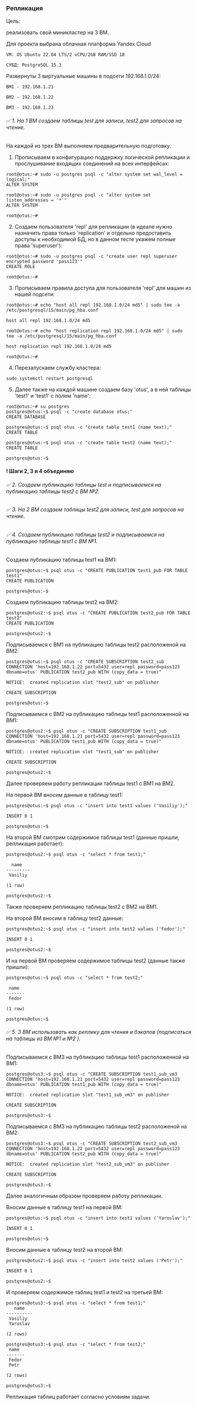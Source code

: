 ### Репликация

Цель:

реализовать свой миникластер на 3 ВМ.

Для проекта выбрана облачная платформа Yandex Cloud

	VM: OS Ubuntu 22.04 LTS/2 vCPU/2GB RAM/SSD 18
 
	СУБД: PostgreSQL 15.3

Развернуты 3 виртуальные машины в подсети 192.168.1.0/24:

	
    ВМ1 - 192.168.1.21
    
    ВМ2 - 192.168.1.22
    
    ВМ3 - 192.168.1.23




###### ✅ 1. На 1 ВМ создаем таблицы test для записи, test2 для запросов на чтение.


На каждой из трех ВМ выполняем предварительную подготовку.

1. Прописываем в конфигурацию поддержку логической репликации и прослушивание входящих соединений на всех интерфейсах: 

```
root@otus:~# sudo -u postgres psql -c "alter system set wal_level = logical;"
ALTER SYSTEM

root@otus:~# sudo -u postgres psql -c "alter system set listen_addresses = '*'"
ALTER SYSTEM

root@otus:~#
```

2. Создаем пользователя 'repl' для репликации (в идеале нужно назначить права только 'replication' и отдельно предоставить доступы к необходимой БД, но в данном тесте укажем полные права 'superuser'):
```
root@otus:~# sudo -u postgres psql -c "create user repl superuser encrypted password 'pass123'"
CREATE ROLE

root@otus:~#
```

3. Прописываем правила доступа для пользователя 'repl' для машин из нашей подсети:
```
root@otus:~# echo "host all repl 192.168.1.0/24 md5" | sudo tee -a /etc/postgresql/15/main/pg_hba.conf

host all repl 192.168.1.0/24 md5

root@otus:~# echo "host replication repl 192.168.1.0/24 md5" | sudo tee -a /etc/postgresql/15/main/pg_hba.conf

host replication repl 192.168.1.0/24 md5

root@otus:~#

```

4. Перезапускаем службу кластера:
```
sudo systemctl restart postgresql
```


5. Далее также на каждой машине создаем базу 'otus', а в ней таблицы 'test1' и 'test1' с полем 'name':
```
root@otus:~# su postgres
postgres@otus:~$ psql -c "create database otus;"
CREATE DATABASE

postgres@otus:~$ psql otus -c "create table test1 (name text);"
CREATE TABLE

postgres@otus:~$ psql otus -c "create table test2 (name text);"
CREATE TABLE

postgres@otus:~$
```


#### ! Шаги 2, 3 и 4 объединяю

###### ✅ 2. Создаем публикацию таблицы test и подписываемся на публикацию таблицы test2 с ВМ №2.

###### ✅ 3. На 2 ВМ создаем таблицы test2 для записи, test для запросов на чтение.

###### ✅ 4. Создаем публикацию таблицы test2 и подписываемся на публикацию таблицы test1 с ВМ №1.


Создаем публикацию таблицы test1 на ВМ1:

```
postgres@otus:~$ psql otus -c "CREATE PUBLICATION test1_pub FOR TABLE test1"
CREATE PUBLICATION

postgres@otus:~$
```

Создаем публикацию таблицы test2 на ВМ2:

```
postgres@otus2:~$ psql otus -c "CREATE PUBLICATION test2_pub FOR TABLE test2"
CREATE PUBLICATION

postgres@otus2:~$
```

Подписываемся с ВМ1 на публикацию таблицы test2 расположеной на ВМ2:
```
postgres@otus:~$ psql otus -c "CREATE SUBSCRIPTION test2_sub CONNECTION 'host=192.168.1.22 port=5432 user=repl password=pass123 dbname=otus' PUBLICATION test2_pub WITH (copy_data = true)"

NOTICE:  created replication slot "test2_sub" on publisher

CREATE SUBSCRIPTION

postgres@otus:~$
```

Подписываемся с ВМ2 на публикацию таблицы test1 расположенной на ВМ1:
```
postgres@otus2:~$ psql otus -c "CREATE SUBSCRIPTION test1_sub CONNECTION 'host=192.168.1.21 port=5432 user=repl password=pass123 dbname=otus' PUBLICATION test1_pub WITH (copy_data = true)"

NOTICE:  created replication slot "test1_sub" on publisher

CREATE SUBSCRIPTION

postgres@otus2:~$
```




Далее проверяем работу репликации таблицы test1 с ВМ1 на ВМ2.

На первой ВМ вносим данные в таблицу test1:

```
postgres@otus:~$ psql otus -c "insert into test1 values ('Vasiliy');"

INSERT 0 1

postgres@otus:~$
```

На второй ВМ смотрим содержимое таблицы test1 (данные пришли, репликация работает):
```
postgres@otus2:~$ psql otus -c "select * from test1;"

  name   
---------
 Vasiliy

(1 row)

postgres@otus2:~$
```


Также проверяем репликацию таблицы test2 с ВМ2 на ВМ1.

На второй ВМ вносим в таблицу test2 данные:
```
postgres@otus2:~$ psql otus -c "insert into test2 values ('Fedor');"

INSERT 0 1

postgres@otus2:~$
```

 И на первой ВМ проверяем содержимое таблицы test2 (данные также пришли):
```
postgres@otus:~$ psql otus -c "select * from test2;"

 name  
-------
 Fedor

(1 row)

postgres@otus:~$
```



###### ✅ 5. 3 ВМ использовать как реплику для чтения и бэкапов (подписаться на таблицы из ВМ №1 и №2 ).  



Подписываемся с ВМ3 на публикацию таблицы test1 расположенной на ВМ1:
```
postgres@otus3:~$ psql otus -c "CREATE SUBSCRIPTION test1_sub_vm3 CONNECTION 'host=192.168.1.21 port=5432 user=repl password=pass123 dbname=otus' PUBLICATION test1_pub WITH (copy_data = true)"

NOTICE:  created replication slot "test1_sub_vm3" on publisher

CREATE SUBSCRIPTION

postgres@otus3:~$
```




Подписываемся с ВМ3 на публикацию таблицы test2 расположеной на ВМ2:
```
postgres@otus3:~$ psql otus -c "CREATE SUBSCRIPTION test2_sub_vm3 CONNECTION 'host=192.168.1.22 port=5432 user=repl password=pass123 dbname=otus' PUBLICATION test2_pub WITH (copy_data = true)"

NOTICE:  created replication slot "test2_sub_vm3" on publisher

CREATE SUBSCRIPTION

postgres@otus3:~$
```





Далее аналогичным образом проверяем работу репликации.

Вносим данные в таблицу test1 на первой ВМ:

```
postgres@otus:~$ psql otus -c "insert into test1 values ('Yaroslav');"

INSERT 0 1

postgres@otus:~$
```



Вносим данные в таблицу test2 на второй ВМ:

```
postgres@otus2:~$ psql otus -c "insert into test2 values ('Petr');"

INSERT 0 1

postgres@otus2:~$
```




И проверяем содержимое таблиц test1 и test2 на третьей ВМ:

```
postgres@otus3:~$ psql otus -c "select * from test1;"
   name   
----------
 Vasiliy
 Yaroslav

(2 rows)

postgres@otus3:~$ psql otus -c "select * from test2;"
 name 
-------
 Fedor
 Petr
 
(2 rows)

postgres@otus3:~$
```

Репликация таблиц работает согласно условиям задачи.
